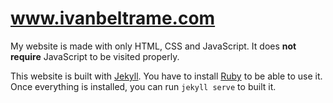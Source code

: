 # www.ivanbeltrame.com
My website is made with only HTML, CSS and JavaScript. It does **not require** JavaScript to be visited properly.

This website is built with [Jekyll](https://jekyllrb.com/). You have to install [Ruby](https://www.ruby-lang.org/en/) to be able to use it.
Once everything is installed, you can run `jekyll serve` to built it.